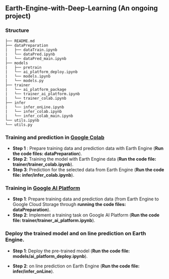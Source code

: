 ## Earth-Engine-with-Deep-Learning (An ongoing project)

### Structure

~~~
├── README.md
├── dataPreparation
|   ├── dataTrain.ipynb
|   └── dataPred.ipynb
|   └── dataPred_main.ipynb
├── models
|   ├── pretrain
|   └── ai_platform_deploy.ipynb
|   └── models.ipynb
|   └── models.py
├── trainer
|   └── ai_platform_package
|   └── trainer_ai_platform.ipynb
|   └── trainer_colab.ipynb
├── infer
|   └── infer_onLine.ipynb
|   └── infer_colab.ipynb
|   └── infer_colab_main.ipynb
└── utils.ipynb
└── utils.py
~~~



### Training and prediction in [Google Colab](https://colab.research.google.com/notebooks/intro.ipynb)

- **Step 1** : Prepare training data and prediction data with Earth Engine (**Run the code files: dataPreparation**).
- **Step 2**:  Training the model with Earth Engine data (**Run the code file: trainer/trainer_colab.ipynb**).
- **Step 3**:  Prediction for the selected data from Earth Engine (**Run the code file: infer/infer_colab.ipynb**).



### Training in [Google AI Platform](https://cloud.google.com/ai-platform/docs/technical-overview)

- **Step 1**: Prepare training data and prediction data (from Earth Engine to Google Cloud Storage through **running the code files: dataPreparation**).
- **Step 2**: Implement a training task on Google AI Platform (**Run the code file: trainer/trainer_ai_platform.ipynb**).



### Deploy the trained model and on line prediction on Earth Engine.

- **Step 1**: Deploy the pre-trained model (**Run the code file: models/ai_platform_deploy.ipynb**).

- **Step 2**: on line prediction on Earth Engine (**Run the code file: infer/infer_onLine**).